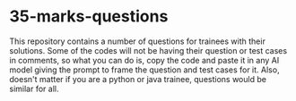 # 35-marks-questions
This repository contains a number of questions for trainees with their solutions. Some of the codes will not be having their question or test cases in comments, so what you can do is, copy the code and paste it in any AI model giving the prompt to frame the question and test cases for it. Also, doesn't matter if you are a python or java trainee, questions would be similar for all.
